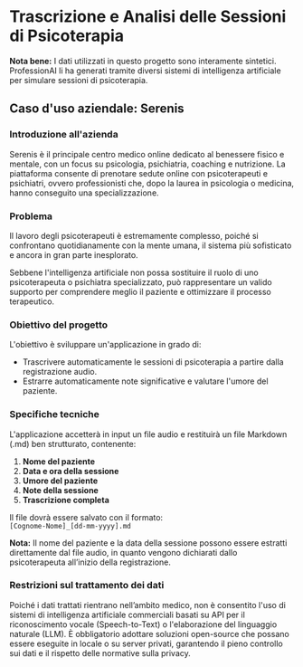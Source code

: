 
# **Trascrizione e Analisi delle Sessioni di Psicoterapia**  

**Nota bene:** I dati utilizzati in questo progetto sono interamente sintetici. ProfessionAI li ha generati tramite diversi sistemi di intelligenza artificiale per simulare sessioni di psicoterapia.  

## **Caso d'uso aziendale: Serenis**  

### **Introduzione all'azienda**  

Serenis è il principale centro medico online dedicato al benessere fisico e mentale, con un focus su psicologia, psichiatria, coaching e nutrizione. La piattaforma consente di prenotare sedute online con psicoterapeuti e psichiatri, ovvero professionisti che, dopo la laurea in psicologia o medicina, hanno conseguito una specializzazione.  

### **Problema**  

Il lavoro degli psicoterapeuti è estremamente complesso, poiché si confrontano quotidianamente con la mente umana, il sistema più sofisticato e ancora in gran parte inesplorato.  

Sebbene l'intelligenza artificiale non possa sostituire il ruolo di uno psicoterapeuta o psichiatra specializzato, può rappresentare un valido supporto per comprendere meglio il paziente e ottimizzare il processo terapeutico.  

### **Obiettivo del progetto**  

L'obiettivo è sviluppare un'applicazione in grado di:  
- Trascrivere automaticamente le sessioni di psicoterapia a partire dalla registrazione audio.  
- Estrarre automaticamente note significative e valutare l'umore del paziente.  

### **Specifiche tecniche**  

L'applicazione accetterà in input un file audio e restituirà un file Markdown (.md) ben strutturato, contenente:  
1. **Nome del paziente**  
2. **Data e ora della sessione**  
3. **Umore del paziente**  
4. **Note della sessione**  
5. **Trascrizione completa**  

Il file dovrà essere salvato con il formato:  
`[Cognome-Nome]_[dd-mm-yyyy].md`  

**Nota:** Il nome del paziente e la data della sessione possono essere estratti direttamente dal file audio, in quanto vengono dichiarati dallo psicoterapeuta all’inizio della registrazione.  

### Restrizioni sul trattamento dei dati

Poiché i dati trattati rientrano nell’ambito medico, non è consentito l'uso di sistemi di intelligenza artificiale commerciali basati su API per il riconoscimento vocale (Speech-to-Text) o l'elaborazione del linguaggio naturale (LLM). È obbligatorio adottare soluzioni open-source che possano essere eseguite in locale o su server privati, garantendo il pieno controllo sui dati e il rispetto delle normative sulla privacy.
